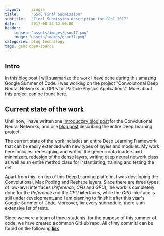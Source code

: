 ```yaml
---
layout:     single
title:      "GSoC Final Submission"
subtitle:   "Final Submission description for GSoC 2017"
date:       2017-08-23 12:00:00
header:
    teaser: "assets/images/gsoc17.png"
    image: "assets/images/gsoc17.png"
categories: blog technology
tags: gsoc open-source
---
```


<h2> Intro </h2>
<p>In this blog post I will summarize the work I have done during this amazing Google Summer of Code. I was working on the project "Convolutional Deep Neural Networks on GPUs for Particle Physics Applications". More about this project can be found <a href="http://hepsoftwarefoundation.org/gsoc/proposal_TMVAconvolutional.html" target="_blank">here</a>. </p>

<h2>Current state of the work</h2>
<p>Until now, I have written one <a href="https://ilievskiv.github.io/2017/05/06/gsoc-start/" target="_blank">introductory blog post</a> for the Convolutional Neural Networks, and one <a href="https://ilievskiv.github.io/2017/08/20/deep-learning-module-tmva/" target="_blank">blog post</a> describing the entire Deep Learning project.</p>

<p>The current state of the work includes an entire Deep Learning Framework that can be easily extended with new types of layers and modules. My work here includes: redesigning and writing the generic data loaders and minimizers, redesign of the dense layers, writing deep neural network class as well as an entire method class for instantiating, training and testing the net.</p>


<p>Apart from this, on top of this Deep Learning platform, I was developing the Convolutional, Max Pooling and Reshape layers. Since there are three types of low-level interfaces (<i>Reference</i>, <i>CPU</i> and <i>GPU</i>), the work is completely done for the <i>Reference</i> and the <i>CPU</i> interfaces, while the <i>GPU</i> interface is still under development, and I am planning to finish it after this year's Google Summer of Code. Moreover, for every submodule, there is an extensive list of tests.</p>

<p>Since we were a team of three students, for the purpose of this summer of code, we have created a common GitHub repo. All of my commits can be found on the following <a href="https://github.com/tmvadnn/root/commits/master?author=IlievskiV" target="_blank"><b>link</b></a></p>

